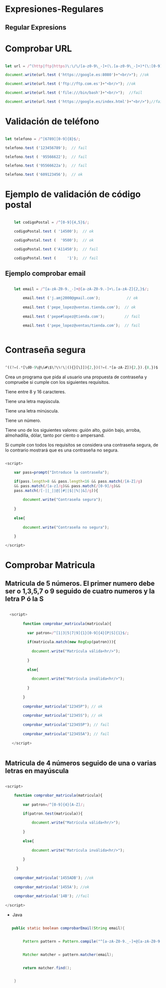 # Expresiones-Regulares

## Regular Expresions

# Comprobar URL

~~~js

let url = /^(http|ftp|https)\:\/\/[a-z0-9\_-]+(\.[a-z0-9\_-]+)*(\:[0-9]{2,4})?$/;

document.write(url.test ('https://google.es:8080')+"<br/>"); //ok            

document.write(url.test ('ftp://ftp.com.es')+"<br/>"); //ok          

document.write(url.test ('file:///bin/bash')+"<br/>");  //fail            

document.write(url.test ('https://google.es/index.html')+"<br/>");//fail

~~~

# Validación de teléfono

~~~js

let telefono = /^[6789][0-9]{8}$/;

telefono.test ('123456789');  // fail

telefono.test ( '95566622');  // fail

telefono.test ('95566622a');  // fail

telefono.test ('609123456');  // ok

~~~

# Ejemplo de validación de código postal

~~~js

	let codigoPostal = /^[0-9]{4,5}$/;

	codigoPostal.test ( '14500');  // ok

	codigoPostal.test (  '9500');  // ok

	codigoPostal.test ('A11450');  // fail

	codigoPostal.test (     '1');  // fail

~~~

## Ejemplo comprobar email

~~~js

	let email = /^[a-zA-Z0-9._-]+@[a-zA-Z0-9.-]+\.[a-zA-Z]{2,}$/;

    	email.test ('j.amj2000@gmail.com');            // ok
    
    	email.test ('pepe_lopez@ventas.tienda.com');  // ok
    
    	email.test ('pepe#lopez@tienda.com');         // fail
    
    	email.test ('pepe_lopez@ventas/tienda.com');  // fail
    
~~~

# Contraseña segura

~~~js

^((?=(.*[\d0-9\@\&#\$\?\%!\|(){}[\]]){2,})(?=(.*[a-zA-Z]){2,}).{8,})$

~~~

Crea un programa que pida al usuario una propuesta de contraseña y compruebe si cumple con los siguientes requisitos.

Tiene entre 8 y 16 caracteres.

Tiene una letra mayúscula.

Tiene una letra minúscula.

Tiene un número.

Tiene uno de los siguientes valores: guión alto, guión bajo, arroba, almohadilla, dólar, tanto por ciento o ampersand.

Si cumple con todos los requisitos se considera una contraseña segura, de lo contrario mostrará que es una contraseña no segura.

~~~js

<script>

	var pass=prompt("Introduce la contraseña");

	if(pass.length>8 && pass.length<16 && pass.match(/[A-Z]/g)
	&& pass.match(/[a-z]/g)&& pass.match(/[0-9]/g)&&
	pass.match(/[-||_||@||#||$||%||&]/g)){
	
		document.write("Contraseña segura");
		
	}
	
	else{
	
		document.write("Contraseña no segura");
		
	}

</script>

~~~

# Comprobar Matricula

## Matricula de 5 números. El primer numero debe ser o 1,3,5,7 o 9 seguido de cuatro numeros y la letra P ó la S

~~~js

  <script>
  
        function comprobar_matricula(matricula){
        
          var patron=/^[1|3|5|7|9]{1}[0-9]{4}[P|S]{1}$/;
          
          if(matricula.match(new RegExp(patron))){
	  
            document.write("Matrícula válida<hr/>");
	    
          }
          
          else{
	  
            document.write("Matrícula inválida<hr/>");
	    
          }
          
        }
        
        comprobar_matricula("12345P"); // ok
        
        comprobar_matricula("12345S"); // ok
        
        comprobar_matricula("123455P"); // fail
        
        comprobar_matricula("123455A"); // fail
        
   </script>
   
~~~

## Matricula de 4 números seguido de una o varias letras en mayúscula

~~~js

<script>

    function comprobar_matricula(matricula){
    
        var patron=/^[0-9]{4}[A-Z]/;

        if(patron.test(matricula)){
	
            document.write("Matrícula válida<hr/>");
	    
        }
        
        else{
	
            document.write("Matrícula inválida<hr/>");
	    
        }
	
     }
     
    comprobar_matricula('1455ADB'); //ok
    
    comprobar_matricula('1455A'); //ok
    
    comprobar_matricula('14B'); //fail
    
</script>

~~~

- Java

~~~java

   public static boolean comprobarEmail(String email){


        Pattern pattern = Pattern.compile("^[a-zA-Z0-9._-]+@[a-zA-Z0-9.-]+\\.[a-zA-Z]{2,}$", Pattern.CASE_INSENSITIVE);


        Matcher matcher = pattern.matcher(email);


        return matcher.find();


    }
    
~~~
